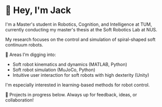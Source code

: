 # 👋 Hey, I'm Jack

I'm a Master's student in Robotics, Cognition, and Intelligence at TUM, currently conducting my master's thesis at the Soft Robotics Lab at NUS.

My research focuses on the control and simulation of spiral-shaped soft continuum robots.

🧠 Areas I’m digging into:
- Soft robot kinematics and dynamics (MATLAB, Python)
- Soft robot simulation (MuJoCo, Python)
- Intuitive user interaction for soft robots with high dexterity (Unity)

I'm especially interested in learning-based methods for robot control.

🚧 Projects in progress below. Always up for feedback, ideas, or collaboration!
